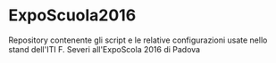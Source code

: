 # ExpoScuola2016
Repository contenente gli script e le relative configurazioni usate nello stand dell'ITI F. Severi all'ExpoScola 2016 di Padova
